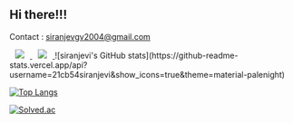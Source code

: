 <h2>Hi there!!! </h2>

<span> Contact : siranjevgv2004@gmail.com </span> <br>

<a href="https://www.instagram.com/siranjevigv/">
    <img 
        src="http://img.shields.io/badge/-Instagram-333333?style=flat&logo=Instagram&link=https://www.instagram.com/dding_ji_k/"
        style="height : auto; margin-left : 10px; margin-right : 10px;"/>
</a>
<a href="https://21cb54siranjevi.github.io/index-light.html">
    <img 
        src="[http://img.shields.io/badge/-Velog-00aaa7?style=flat&logo=Vector Logo Zone&link=https://velog.io/@dding_ji](https://instagram.fixm4-1.fna.fbcdn.net/v/t51.2885-19/304874017_128824339698649_5280905765672146803_n.jpg?stp=dst-jpg_s320x320&_nc_ht=instagram.fixm4-1.fna.fbcdn.net&_nc_cat=101&_nc_ohc=xU_E3SwQYt0AX-yyZZV&edm=AOQ1c0wBAAAA&ccb=7-5&oh=00_AT8Jo_juAvOn1f3FoiJg4FWvJz3Ow549DH0FeY2aIsn5UA&oe=634C7CD9&_nc_sid=8fd12b)"
        style="height : auto; margin-left : 10px; margin-right : 10px;"/>
</a>
![siranjevi's GitHub stats](https://github-readme-stats.vercel.app/api?username=21cb54siranjevi&show_icons=true&theme=material-palenight)

[![Top Langs](https://github-readme-stats.vercel.app/api/top-langs/?username=21cb54siranjevi&layout=compact&theme=material-palenight&langs_count=8)](https://github.com/anuraghazra/github-readme-stats)

[![Solved.ac
](http://mazassumnida.wtf/api/v2/generate_badge?boj=myoungji)](https://solved.ac/myoungji)
